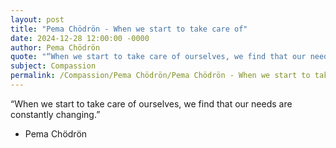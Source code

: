 ```yaml
---
layout: post
title: "Pema Chödrön - When we start to take care of"
date: 2024-12-28 12:00:00 -0000
author: Pema Chödrön
quote: "“When we start to take care of ourselves, we find that our needs are constantly changing.”"
subject: Compassion
permalink: /Compassion/Pema Chödrön/Pema Chödrön - When we start to take care of
---
```


“When we start to take care of ourselves, we find that our needs are constantly changing.”

- Pema Chödrön
